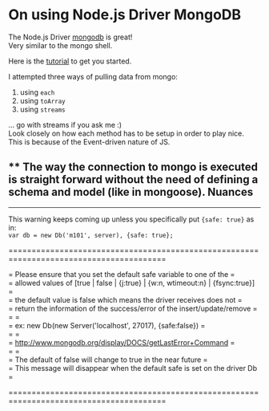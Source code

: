 On using Node.js Driver MongoDB
===============================
The Node.js Driver [mongodb](http://mongodb.github.com/node-mongodb-native/api-articles/nodekoarticle1.html) is great!  
Very similar to the mongo shell.  

Here is the [tutorial](http://mongodb.github.com/node-mongodb-native/api-articles/nodekoarticle1.html) to get you started.  

I attempted three ways of pulling data from mongo:  

1.  using `each`
2.  using `toArray`
3.  using `streams`

... go with streams if you ask me :)  
Look closely on how each method has to be setup in order to play nice.  
This is because of the Event-driven nature of JS.


** The way the connection to mongo is executed is straight forward without the need of defining a schema and model (like in mongoose).
Nuances
-------

---
This warning keeps coming up unless you specifically put `{safe: true}` as in:  
`var db = new Db('m101', server), {safe: true};`

========================================================================================  

=  Please ensure that you set the default safe variable to one of the                  =  
=   allowed values of [true | false | {j:true} | {w:n, wtimeout:n} | {fsync:true}]     =  
=   the default value is false which means the driver receives does not                =  
=   return the information of the success/error of the insert/update/remove            =  
=                                                                                      =  
=   ex: new Db(new Server('localhost', 27017), {safe:false})                           =  
=                                                                                      =  
=   http://www.mongodb.org/display/DOCS/getLastError+Command                           =  
=                                                                                      =  
=  The default of false will change to true in the near future                         =   
=  This message will disappear when the default safe is set on the driver Db 		   =  

========================================================================================  